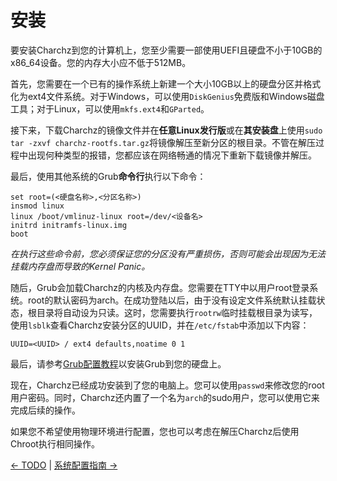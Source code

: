 # 安装

要安装Charchz到您的计算机上，您至少需要一部使用UEFI且硬盘不小于10GB的x86_64设备。您的内存大小应不低于512MB。   
    
首先，您需要在一个已有的操作系统上新建一个大小10GB以上的硬盘分区并格式化为ext4文件系统。对于Windows，可以使用`DiskGenius`免费版和Windows磁盘工具；对于Linux，可以使用`mkfs.ext4`和`GParted`。    
    
接下来，下载Charchz的镜像文件并在**任意Linux发行版**或在**其安装盘**上使用`sudo tar -zxvf charchz-rootfs.tar.gz`将镜像解压至新分区的根目录。不管在解压过程中出现何种类型的报错，您都应该在网络畅通的情况下重新下载镜像并解压。    
    
最后，使用其他系统的Grub**命令行**执行以下命令：

``` shell
set root=(<硬盘名称>,<分区名称>)
insmod linux
linux /boot/vmlinuz-linux root=/dev/<设备名>
initrd initramfs-linux.img
boot
```
    
*在执行这些命令前，您必须保证您的分区没有严重损伤，否则可能会出现因为无法挂载内存盘而导致的Kernel Panic。*    
    
随后，Grub会加载Charchz的内核及内存盘。您需要在TTY中以用户root登录系统。root的默认密码为arch。在成功登陆以后，由于没有设定文件系统默认挂载状态，根目录将自动设为只读。这时，您需要执行`rootrw`临时挂载根目录为读写，使用`lsblk`查看Charchz安装分区的UUID，并在`/etc/fstab`中添加以下内容：    
    
```shell
UUID=<UUID> / ext4 defaults,noatime 0 1
```

最后，请参考[Grub配置教程](grub.md)以安装Grub到您的硬盘上。  
   
现在，Charchz已经成功安装到了您的电脑上。您可以使用`passwd`来修改您的root用户密码。同时，Charchz还内置了一个名为`arch`的sudo用户，您可以使用它来完成后续的操作。     

如果您不希望使用物理环境进行配置，您也可以考虑在解压Charchz后使用Chroot执行相同操作。  
    
[← TODO](todo.md) | [系统配置指南 →](system.md)
